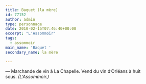 ```yaml
---
title: Baquet (la mère)
id: 77152
author: admin
type: personnage
date: 2010-02-15T07:46:40+00:00
excerpt: "L'Assommoir"
tags:
  - assommoir
main_name: 'Baquet '
secondary_name: la mère

---
```

— Marchande de vin à La Chapelle. Vend du vin d&rsquo;Orléans à huit sous. _(L&rsquo;Assommoir.)_